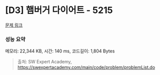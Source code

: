 # [D3] 햄버거 다이어트 - 5215 

[문제 링크](https://swexpertacademy.com/main/code/problem/problemDetail.do?contestProbId=AWT-lPB6dHUDFAVT) 

### 성능 요약

메모리: 22,344 KB, 시간: 140 ms, 코드길이: 1,804 Bytes



> 출처: SW Expert Academy, https://swexpertacademy.com/main/code/problem/problemList.do